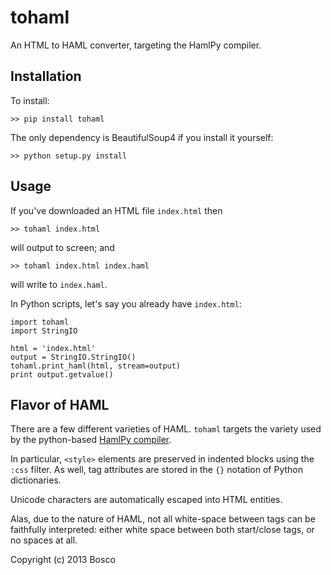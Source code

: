 
# tohaml

An HTML to HAML converter, targeting the HamlPy compiler.

## Installation

To install:

    >> pip install tohaml

The only dependency is BeautifulSoup4 if you install it yourself:

    >> python setup.py install

## Usage

If you've downloaded an HTML file `index.html` then 

    >> tohaml index.html 

will output to screen; and

    >> tohaml index.html index.haml

will write to `index.haml`.

In Python scripts, let's say you already have `index.html`:

    import tohaml
    import StringIO

    html = 'index.html'
    output = StringIO.StringIO()
    tohaml.print_haml(html, stream=output)
    print output.getvalue()

## Flavor of HAML

There are a few different varieties of HAML. `tohaml` targets the variety used by the python-based [HamlPy compiler](https://github.com/jessemiller/HamlPy).

In particular, `<style>` elements are preserved in indented blocks using the `:css` filter. As well, tag attributes are stored in the `{}` notation of Python dictionaries.

Unicode characters are automatically escaped into HTML entities.

Alas, due to the nature of HAML, not all white-space between tags can be faithfully interpreted: either white space between both start/close tags, or no spaces at all.

Copyright (c) 2013 Bosco

